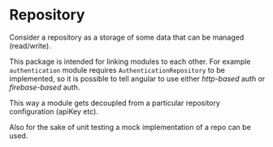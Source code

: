 # Repository

Consider a repository as a storage of some data that can be managed (read/write).

This package is intended for linking modules to each other.
For example `authentication` module requires `AuthenticationRepository` to be implemented,
so it is possible to tell angular to use either *http-based* auth or *firebase-based* auth. 

This way a module gets decoupled from a particular repository configuration (apiKey etc). 

Also for the sake of unit testing a mock implementation of a repo can be used. 
